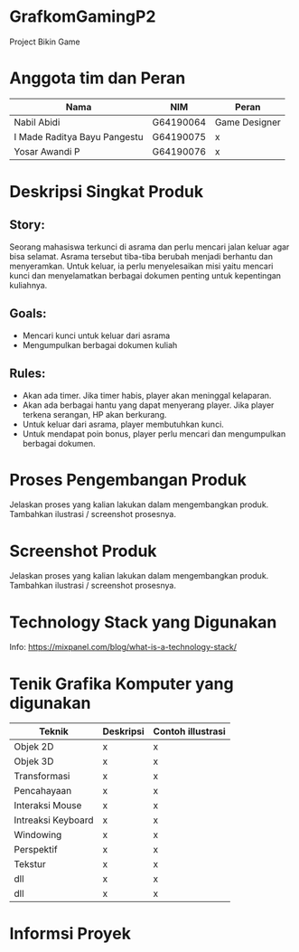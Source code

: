 # GrafkomGamingP2
Project Bikin Game

# Anggota tim dan Peran
| Nama | NIM | Peran |
|-----|----|------|
| Nabil Abidi | G64190064 | Game Designer |
| I Made Raditya Bayu Pangestu | G64190075 | x |
| Yosar Awandi P | G64190076 | x |

# Deskripsi Singkat Produk
## Story:
Seorang mahasiswa terkunci di asrama dan perlu mencari jalan keluar agar bisa selamat. Asrama tersebut tiba-tiba berubah menjadi berhantu dan menyeramkan. Untuk keluar, ia perlu menyelesaikan misi yaitu mencari kunci dan menyelamatkan berbagai dokumen penting untuk kepentingan kuliahnya.
## Goals:
- Mencari kunci untuk keluar dari asrama
- Mengumpulkan berbagai dokumen kuliah
## Rules:
- Akan ada timer. Jika timer habis, player akan meninggal kelaparan.
- Akan ada berbagai hantu yang dapat menyerang player. Jika player terkena serangan, HP akan berkurang.
- Untuk keluar dari asrama, player membutuhkan kunci.
- Untuk mendapat poin bonus, player perlu mencari dan mengumpulkan berbagai dokumen.

# Proses Pengembangan Produk
Jelaskan proses yang kalian lakukan dalam mengembangkan produk. Tambahkan ilustrasi / screenshot prosesnya. 

# Screenshot Produk
Jelaskan proses yang kalian lakukan dalam mengembangkan produk. Tambahkan ilustrasi / screenshot prosesnya. 

# Technology Stack yang Digunakan
Info: https://mixpanel.com/blog/what-is-a-technology-stack/

# Tenik Grafika Komputer yang digunakan
| Teknik| Deskripsi|Contoh illustrasi|
|-----|----|------|
| Objek 2D|x|x|
| Objek 3D |x|x|
| Transformasi|x|x|
| Pencahayaan |x|x|
| Interaksi Mouse|x|x|
| Intreaksi Keyboard|x|x|
| Windowing|x|x|
|Perspektif |x|x|
| Tekstur|x|x|
| dll |x|x|
| dll|x|x|

# Informsi Proyek
